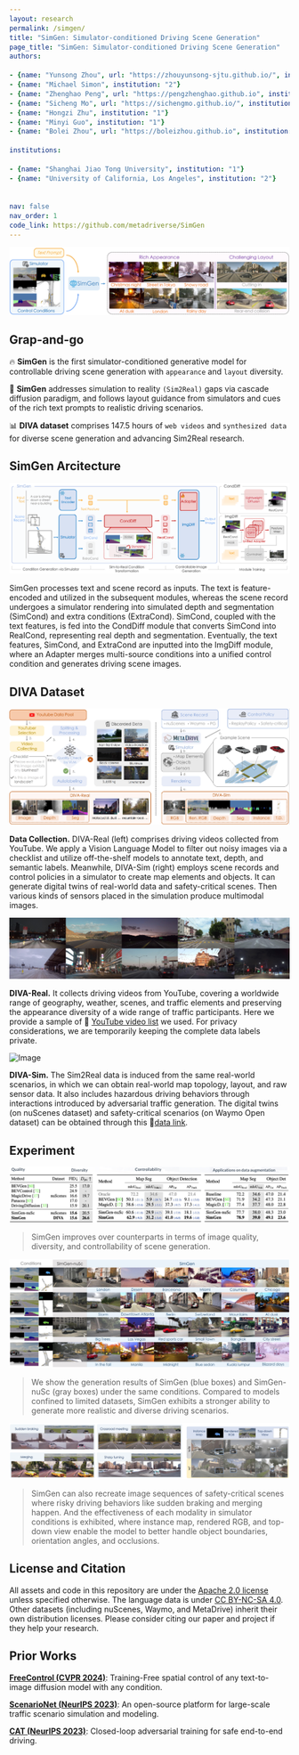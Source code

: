 ```yaml
---
layout: research
permalink: /simgen/
title: "SimGen: Simulator-conditioned Driving Scene Generation"
page_title: "SimGen: Simulator-conditioned Driving Scene Generation"
authors:

- {name: "Yunsong Zhou", url: "https://zhouyunsong-sjtu.github.io/", institution: "1,2"}
- {name: "Michael Simon", institution: "2"}
- {name: "Zhenghao Peng", url: "https://pengzhenghao.github.io", institution: "2"}
- {name: "Sicheng Mo", url: "https://sichengmo.github.io/", institution: "2"}
- {name: "Hongzi Zhu", institution: "1"}
- {name: "Minyi Guo", institution: "1"}
- {name: "Bolei Zhou", url: "https://boleizhou.github.io", institution: "1"}

institutions:

- {name: "Shanghai Jiao Tong University", institution: "1"}
- {name: "University of California, Los Angeles", institution: "2"}


nav: false
nav_order: 1
code_link: https://github.com/metadriverse/SimGen
---
```



<div class="img-container" style="width: 100%; margin: 0 auto;">
    <img src="../assets/img/simgen/teaser.png" class="my-image" alt="Image" />
</div>


<!--research-section-splitter-->


## Grap-and-go

:fire: **SimGen** is the first simulator-conditioned generative model for controllable driving scene generation with `appearance` and `layout` diversity.

:star2: **SimGen** addresses simulation to reality `(Sim2Real)` gaps via cascade diffusion paradigm, and follows layout guidance from simulators and cues of the rich text prompts to realistic driving scenarios.

:bar_chart: **DIVA dataset** comprises 147.5 hours of `web videos` and `synthesized data` for diverse scene generation and advancing Sim2Real research.


<!--research-section-splitter-->


## SimGen Arcitecture



<div class="img-container" style="width: 100%; margin: 0 auto;">
    <img src="../assets/img/simgen/overview.png" class="my-image" alt="Image" />
</div>

SimGen processes text and scene record as inputs. The text is feature-encoded and utilized in the subsequent modules, whereas the scene record undergoes a simulator rendering into simulated depth and segmentation (SimCond) and extra conditions (ExtraCond).
SimCond, coupled with the text features, is fed into the CondDiff module that converts SimCond into RealCond, representing real depth and segmentation. Eventually, the text features, SimCond, and ExtraCond are inputted into the ImgDiff module, where an Adapter merges multi-source conditions into a unified control condition and generates driving scene images.

<!--research-section-splitter-->

## DIVA Dataset

<div class="img-container" style="width: 100%; margin: 0 auto;">
    <img src="../assets/img/simgen/diva.png" class="my-image" alt="Image" />
</div>


**Data Collection.** DIVA-Real (left) comprises driving videos collected from YouTube. We apply a Vision Language Model to filter out noisy images via a checklist and utilize off-the-shelf models to annotate text, depth, and semantic labels. Meanwhile, DIVA-Sim (right) employs scene records and control policies in a simulator to create map elements and objects.
It can generate digital twins of real-world data and safety-critical scenes. 
Then various kinds of sensors placed in the simulation produce multimodal images.



<div class="img-container" style="width: 100%; margin: 0 auto;">
    <img src="../assets/img/simgen/diva_real.png" class="my-image" alt="Image" />
</div>

**DIVA-Real.** 
It collects driving videos from YouTube, covering a worldwide range of geography, weather, scenes, and traffic elements and preserving the appearance diversity of a wide range of traffic participants. Here we provide a sample of 🔗 [YouTube video list](https://docs.google.com/spreadsheets/d/1lKfd0iARpJl-5K37XSXRwiZIWi1LrTvL/edit?usp=sharing&ouid=102597623866661259117&rtpof=true&sd=true) we used.
For privacy considerations, we are temporarily keeping the complete data labels private.

<div class="img-container" style="width: 100%; margin: 0 auto;">
    <img src="../assets/img/simgen/diva_sim.gif" class="my-image" alt="Image" />
</div>


**DIVA-Sim.** 
The Sim2Real data is induced from the same real-world scenarios, in which we can obtain real-world map topology, layout, and raw sensor data.
It also includes hazardous driving behaviors through interactions introduced by adversarial traffic generation.
The digital twins (on nuScenes dataset) and safety-critical scenarios (on Waymo Open dataset) can be obtained through this :link:[data link](https://drive.google.com/drive/folders/1K7NrujRlfyI6VrH6Kd9kTHCeKnpl4bab?usp=sharing). 



<!--research-section-splitter-->



## Experiment


<div class="img-container">
    <img src="../assets/img/simgen/exp_table.png" class="my-image" alt="Image" />
</div>

> SimGen improves over counterparts in terms of image quality, diversity, and controllability of scene generation.


<div class="img-container">
    <img src="../assets/img/simgen/main_vis.png" class="my-image" alt="Image" />
</div>

> We show the generation results of SimGen (blue boxes) and SimGen-nuSc (gray boxes) under the same conditions. 
Compared to models confined to limited datasets, SimGen exhibits a stronger ability to generate more realistic and diverse driving scenarios.



<div class="img-container">
    <img src="../assets/img/simgen/layout_vis.png" class="my-image" alt="Image" />
</div>

> SimGen can also recreate image sequences of safety-critical scenes where risky driving behaviors like sudden braking and merging happen. And the effectiveness of each modality in simulator conditions is exhibited, where instance map, rendered RGB, and top-down view enable the model to better handle object boundaries, orientation angles, and occlusions.



<!--research-section-splitter-->


## License and Citation

All assets and code in this repository are under the [Apache 2.0 license](./LICENSE) unless specified otherwise. The language data is under [CC BY-NC-SA 4.0](https://creativecommons.org/licenses/by-nc-sa/4.0/). Other datasets (including nuScenes, Waymo, and MetaDrive) inherit their own distribution licenses. Please consider citing our paper and project if they help your research.

<!---
```BibTeX
@article{zhou2024embodied,
  title={Embodied Understanding of Driving Scenarios},
  author={Zhou, Yunsong and Huang, Linyan and Bu, Qingwen and Zeng, Jia and Li, Tianyu and Qiu, Hang and Zhu, Hongzi and Guo, Minyi and Qiao, Yu and Li, Hongyang},
  journal={arXiv preprint arXiv:2403.04593},
  year={2024}
}
```
--->

<!--research-section-splitter-->

## Prior Works


**[FreeControl (CVPR 2024)](https://genforce.github.io/freecontrol/)**:
Training-Free spatial control of any text-to-image diffusion model with any condition.

**[ScenarioNet (NeurIPS 2023)](https://metadriverse.github.io/scenarionet/)**:
An open-source platform for large-scale traffic scenario simulation and modeling.


**[CAT (NeurIPS 2023)](https://metadriverse.github.io/cat/)**:
Closed-loop adversarial training for safe end-to-end driving.




<!--research-section-splitter-->

